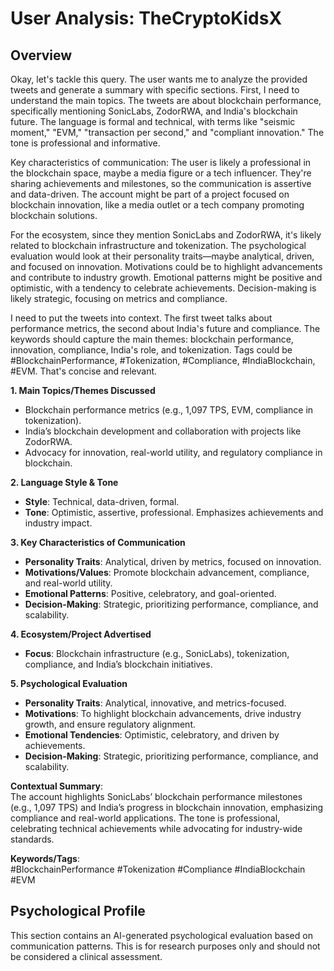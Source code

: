 # User Analysis: TheCryptoKidsX

## Overview

<think>
Okay, let's tackle this query. The user wants me to analyze the provided tweets and generate a summary with specific sections. First, I need to understand the main topics. The tweets are about blockchain performance, specifically mentioning SonicLabs, ZodorRWA, and India's blockchain future. The language is formal and technical, with terms like "seismic moment," "EVM," "transaction per second," and "compliant innovation." The tone is professional and informative.

Key characteristics of communication: The user is likely a professional in the blockchain space, maybe a media figure or a tech influencer. They're sharing achievements and milestones, so the communication is assertive and data-driven. The account might be part of a project focused on blockchain innovation, like a media outlet or a tech company promoting blockchain solutions.

For the ecosystem, since they mention SonicLabs and ZodorRWA, it's likely related to blockchain infrastructure and tokenization. The psychological evaluation would look at their personality traits—maybe analytical, driven, and focused on innovation. Motivations could be to highlight advancements and contribute to industry growth. Emotional patterns might be positive and optimistic, with a tendency to celebrate achievements. Decision-making is likely strategic, focusing on metrics and compliance.

I need to put the tweets into context. The first tweet talks about performance metrics, the second about India's future and compliance. The keywords should capture the main themes: blockchain performance, innovation, compliance, India's role, and tokenization. Tags could be #BlockchainPerformance, #Tokenization, #Compliance, #IndiaBlockchain, #EVM. That's concise and relevant.
</think>

**1. Main Topics/Themes Discussed**  
- Blockchain performance metrics (e.g., 1,097 TPS, EVM, compliance in tokenization).  
- India’s blockchain development and collaboration with projects like ZodorRWA.  
- Advocacy for innovation, real-world utility, and regulatory compliance in blockchain.  

**2. Language Style & Tone**  
- **Style**: Technical, data-driven, formal.  
- **Tone**: Optimistic, assertive, professional. Emphasizes achievements and industry impact.  

**3. Key Characteristics of Communication**  
- **Personality Traits**: Analytical, driven by metrics, focused on innovation.  
- **Motivations/Values**: Promote blockchain advancement, compliance, and real-world utility.  
- **Emotional Patterns**: Positive, celebratory, and goal-oriented.  
- **Decision-Making**: Strategic, prioritizing performance, compliance, and scalability.  

**4. Ecosystem/Project Advertised**  
- **Focus**: Blockchain infrastructure (e.g., SonicLabs), tokenization, compliance, and India’s blockchain initiatives.  

**5. Psychological Evaluation**  
- **Personality Traits**: Analytical, innovative, and metrics-focused.  
- **Motivations**: To highlight blockchain advancements, drive industry growth, and ensure regulatory alignment.  
- **Emotional Tendencies**: Optimistic, celebratory, and driven by achievements.  
- **Decision-Making**: Strategic, prioritizing performance, compliance, and scalability.  

**Contextual Summary**:  
The account highlights SonicLabs’ blockchain performance milestones (e.g., 1,097 TPS) and India’s progress in blockchain innovation, emphasizing compliance and real-world applications. The tone is professional, celebrating technical achievements while advocating for industry-wide standards.  

**Keywords/Tags**:  
#BlockchainPerformance #Tokenization #Compliance #IndiaBlockchain #EVM

## Psychological Profile

This section contains an AI-generated psychological evaluation based on communication patterns. This is for research purposes only and should not be considered a clinical assessment.